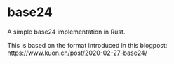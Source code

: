 # base24

A simple base24 implementation in Rust.

This is based on the format introduced in this blogpost: https://www.kuon.ch/post/2020-02-27-base24/
